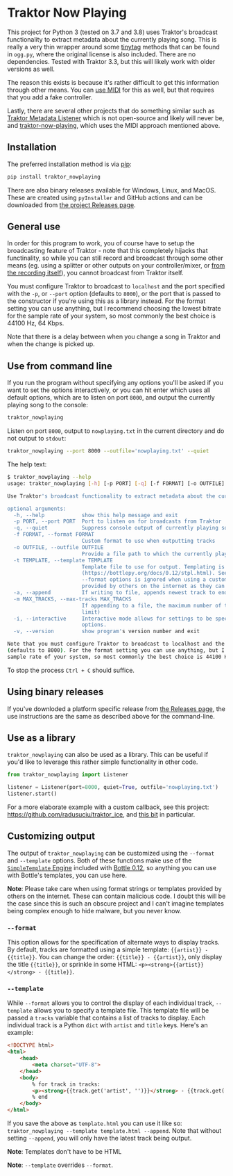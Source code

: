 # Traktor Now Playing

This project for Python 3 (tested on 3.7 and 3.8) uses Traktor's broadcast functionality to extract metadata about the currently playing song. This is really a very thin wrapper around some [tinytag](https://github.com/devsnd/tinytag) methods that can be found in `ogg.py`, where the original license is also included. There are no dependencies. Tested with Traktor 3.3, but this will likely work with older versions as well.

The reason this exists is because it's rather difficult to get this information through other means. You can [use MIDI](https://github.com/Sonnenstrahl/traktor-now-playing) for this as well, but that requires that you add a fake controller.

Lastly, there are several other projects that do something similar such as [Traktor Metadata Listener](https://www.disconova.com/utu/traktor-metadata/) which is not open-source and likely will never be, and [traktor-now-playing](https://github.com/Sonnenstrahl/traktor-now-playing), which uses the MIDI approach mentioned above.

## Installation

The preferred installation method is via [pip](https://pip.pypa.io/en/stable/):

```bash
pip install traktor_nowplaying
```

There are also binary releases available for Windows, Linux, and MacOS. These are created using `pyInstaller` and GitHub actions and can be downloaded from [the project Releases page](https://github.com/radusuciu/traktor_nowplaying/releases).

## General use

In order for this program to work, you of course have to setup the broadcasting feature of Traktor - note that this completely hijacks that functinality, so while you can still record and broadcast through some other means (eg. using a splitter or other outputs on your controller/mixer, or [from the recording itself](https://radusuciu.com/posts/broadcasting-from-traktor-an-alternative-to-the-built-in-broadcasting-function/)), you cannot broadcast from Traktor itself.

You must configure Traktor to broadcast to `localhost` and the port specified with the `-p`, or `--port` option (defaults to `8000`), or the port that is passed to the constructor if you're using this as a library instead. For the format setting you can use anything, but I recommend choosing the lowest bitrate for the sample rate of your system, so most commonly the best choice is 44100 Hz, 64 Kbps.

Note that there is a delay between when you change a song in Traktor and when the change is picked up.

## Use from command line

If you run the program without specifying any options you'll be asked if you want to set the options interactively, or you can hit enter which uses all default options, which are to listen on port `8000`, and output the currently playing song to the console:
```bash
traktor_nowplaying
```

Listen on port `8000`, output to `nowplaying.txt` in the current directory and do not output to `stdout`:
```bash
traktor_nowplaying --port 8000 --outfile='nowplaying.txt' --quiet
```

The help text:
```bash
$ traktor_nowplaying --help
usage: traktor_nowplaying [-h] [-p PORT] [-q] [-f FORMAT] [-o OUTFILE] [-t TEMPLATE] [-a] [-m MAX_TRACKS] [-i] [-v]

Use Traktor's broadcast functionality to extract metadata about the currently playing song

optional arguments:
  -h, --help            show this help message and exit
  -p PORT, --port PORT  Port to listen on for broadcasts from Traktor
  -q, --quiet           Suppress console output of currently playing song
  -f FORMAT, --format FORMAT
                        Custom format to use when outputting tracks
  -o OUTFILE, --outfile OUTFILE
                        Provide a file path to which the currently playing song should be written
  -t TEMPLATE, --template TEMPLATE
                        Template file to use for output. Templating is implemented using Bottle SimpleTemplate
                        (https://bottlepy.org/docs/0.12/stpl.html). See README for more details on use. Note: the
                        --format options is ignored when using a custom template file. Take care when using templates
                        provided by others on the internet as they can contain malicious code.
  -a, --append          If writing to file, appends newest track to end of file instead of overwriting the file
  -m MAX_TRACKS, --max-tracks MAX_TRACKS
                        If appending to a file, the maximum number of tracks to keep in file (by default there is no
                        limit)
  -i, --interactive     Interactive mode allows for settings to be specified at runtime. These override command line
                        options.
  -v, --version         show program's version number and exit

Note that you must configure Traktor to broadcast to localhost and the port specified with the -p, or --port option
(defaults to 8000). For the format setting you can use anything, but I recommend choosing the lowest bitrate for the
sample rate of your system, so most commonly the best choice is 44100 Hz, 64 Kbps.
```

To stop the process `Ctrl + C` should suffice.

## Using binary releases

If you've downloded a platform specific release from [the Releases page](https://github.com/radusuciu/traktor_nowplaying/releases), the use instructions are the same as described above for the command-line.

## Use as a library

`traktor_nowplaying` can also be used as a library. This can be useful if you'd like to leverage this rather simple functionality in other code.

```python
from traktor_nowplaying import Listener

listener = Listener(port=8000, quiet=True, outfile='nowplaying.txt')
listener.start()
```

For a more elaborate example with a custom callback, see this project: https://github.com/radusuciu/traktor_ice, and [this bit](https://github.com/radusuciu/traktor_ice/blob/b0873cb5e36dbcb87a260900f44a2f1768d5d5c9/traktor_ice/core.py#L60-L74) in particular.

## Customizing output

The output of `traktor_nowplaying` can be customized using the `--format` and `--template` options. Both of these functions make use of the [`SimpleTemplate` Engine](https://bottlepy.org/docs/0.12/stpl.html) included with [Bottle 0.12](https://bottlepy.org/docs/0.12/), so anything you can use with Bottle's templates, you can use here.

**Note**: Please take care when using format strings or templates provided by others on the internet. These can contain malicious code. I doubt this will be the case since this is such an obscure project and I can't imagine templates being complex enough to hide malware, but you never know.

### `--format`

This option allows for the specification of alternate ways to display tracks. By default, tracks are formatted using a simple template: `{{artist}} - {{title}}`. You can change the order: `{{title}} - {{artist}}`, only display the title `{{title}}`, or sprinkle in some HTML: `<p><strong>{{artist}}</strong> - {{title}}`.

### `--template`

While `--format` allows you to control the display of each individual track, `--template` allows you to specify a template file. This template file will be passed a `tracks` variable that contains a list of tracks to display. Each individual track is a Python `dict` with `artist` and `title` keys. Here's an example:

```html
<!DOCTYPE html>
<html>
    <head>
        <meta charset="UTF-8">
    </head>
    <body>
        % for track in tracks:
        <p><strong>{{track.get('artist', '')}}</strong> - {{track.get('title')}}</p>
        % end
    </body>
</html>
```

If you save the above as `template.html` you can use it like so: `traktor_nowplaying --template template.html --append`. Note that without setting `--append`, you will only have the latest track being output.

**Note**: Templates don't have to be HTML

**Note**: `--template` overrides `--format`.
